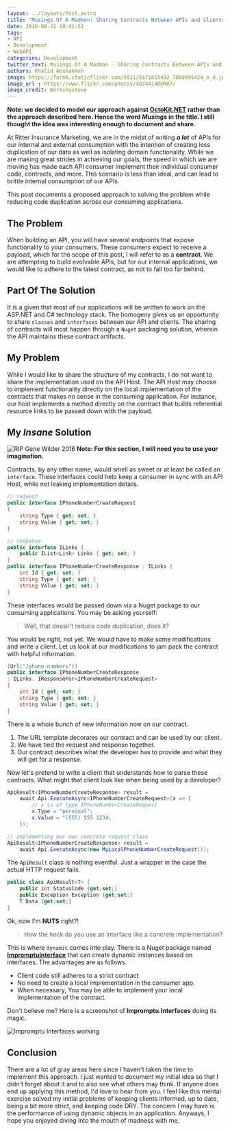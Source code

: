 ```yaml
---
layout: ../layouts/Post.astro
title: "Musings Of A Madman: Sharing Contracts Between APIs and Clients"
date: 2016-08-31 10:41:51
tags: 
- API
- Development
- WebAPI
categories: Development
twitter_text: Musings Of A Madman - Sharing Contracts Between APIs and Clients
authors: Khalid Abuhakmeh
image: https://farm6.staticflickr.com/5011/5571615492_70b0095424_o_d.jpg
image_url : https://www.flickr.com/photos/48244148@N07/
image_credit: Workshysteve
---
```


**Note: we decided to model our approach against [OctoKit.NET](https://github.com/octokit/octokit.net) rather than the approach described here. Hence the word *Musings* in the title. I still thought the idea was interesting enough to document and share.**

At Ritter Insurance Marketing, we are in the midst of writing ***a lot*** of APIs for our internal and external consumption with the intention of creating less duplication of our data as well as isolating domain functionality. While we are making great strides in achieving our goals, the speed in which we are moving has made each API consumer implement their individual consumer code, contracts, and more. This scenario is less than ideal, and can lead to brittle internal consumption of our APIs.

This post documents a proposed approach to solving the problem while reducing code duplication across our consuming applications.

## The Problem

When building an API, you will have several endpoints that expose functionality to your consumers. These consumers expect to receive a payload, which for the scope of this post, I will refer to as a **contract**. We are attempting to build evolvable APIs, but for our internal applications, we would like to adhere to the latest contract, as not to fall too far behind.

## Part Of The Solution

It is a given that most of our applications will be written to work on the ASP.NET and C# technology stack. The homogeny gives us an opportunity to share `classes` and `interfaces` between our API and clients. The sharing of contracts will most happen through a `Nuget` packaging solution, wherein the API maintains these contract artifacts.

## My Problem

While I would like to share the structure of my contracts, I do not want to share the implementation used on the API Host. The API Host may choose to implement functionality directly on the local implementation of the contracts that makes no sense in the consuming application. For instance, our host implements a method directly on the contract that builds referential resource links to be passed down with the payload.

## My *Insane* Solution

![RIP Gene Wilder 2016](http://i.giphy.com/eLAHxY9cYXdO8.gif)
**Note: For this section, I will need you to use your imagination.**

Contracts, by any other name, would smell as sweet or at least be called an `interface`. These interfaces could help keep a consumer in sync with an API Host, while not leaking implementation details.

```csharp
// request
public interface IPhoneNumberCreateRequest
{
    string Type { get; set; }    
    string Value { get; set; }
}

// response
public interface ILinks {
    public IList<Link> Links { get; set; } 
}
public interface IPhoneNumberCreateResponse : ILinks {
    int Id { get; set; }
    string Type { get; set; }
    string Value { get; set; }
}
```

These interfaces would be passed down via a Nuget package to our consuming applications. You may be asking yourself:

> Well, that doesn't reduce code duplication, does it?

You would be right, not yet. We would have to make some modifications and write a client. Let us look at our modifications to jam pack the contract with helpful information.

```csharp
[Url("/phone-numbers")]
public interface IPhoneNumberCreateResponse 
: ILinks, IResponseFor<IPhoneNumberCreateRequest>
{
    int Id { get; set; }
    string Type { get; set; }
    string Value { get; set; }
}
```

There is a whole bunch of new information now on our contract.

1. The URL template decorates our contract and can be used by our client.
2. We have tied the request and response together.
3. Our contract describes what the developer has to provide and what they will get for a response.

Now let's pretend to write a client that understands how to parse these contracts. What might that client look like when being used by a developer?

```csharp
ApiResult<IPhoneNumberCreateResponse> result = 
    await Api.ExecuteAsync<IPhoneNumberCreateRequest>(x => {
        // x is of type IPhoneNumberCreateRequest
        x.Type = "personal";
        x.Value = "(555) 555 1234;
    });

// implementing our own concrete request class
ApiResult<IPhoneNumberCreateResponse> result =
    await Api.ExecuteAsync(new MyLocalPhoneNumberCreateRequest());
```

The `ApiResult` class is nothing eventful. Just a wrapper in the case the actual HTTP request fails.

```csharp
public class ApiResult<T> {
    public int StatusCode {get;set;}
    public Exception Exception {get;set;}
    T Data {get;set;}
}
```

Ok, now I'm **NUTS** right?!

> How the heck do you use an interface like a concrete implementation?

This is where `dynamic` comes into play. There is a Nuget package named **[ImpromptuInterface](https://www.nuget.org/packages/ImpromptuInterface/)** that can create dynamic instances based on interfaces. The advantages are as follows.

- Client code still adheres to a strict contract
- No need to create a local implementation in the consumer app.
- When necessary, You may be able to implement your local implementation of the contract.

Don't believe me? Here is a screenshot of **Impromptu.Interfaces** doing its magic.

![Impromptu Interfaces working](/images/impromptu-interfaces-working.png)

## Conclusion

There are a lot of gray areas here since I haven't taken the time to implement this approach. I just wanted to document my initial idea so that I didn't forget about it and to also see what others may think. If anyone does end up applying this method, I'd love to hear from you. I feel like this mental exercise solved my initial problems of keeping clients informed, up to date, being a bit more strict, and keeping code DRY. The concern I may have is the performance of using dynamic objects in an application. Anyways, I hope you enjoyed diving into the mouth of madness with me.



